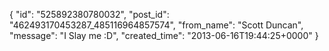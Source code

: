  {
   "id": "525892380780032",
   "post_id": "462493170453287_485116964857574",
   "from_name": "Scott Duncan",
   "message": "I Slay me :D",
   "created_time": "2013-06-16T19:44:25+0000"
 }
